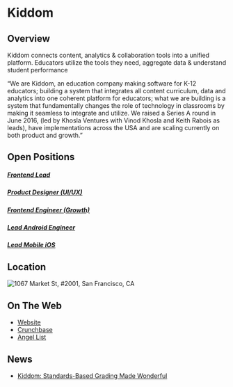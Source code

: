 # Kiddom

## Overview
Kiddom connects content, analytics & collaboration tools into a unified platform. Educators utilize the tools they need, aggregate data & understand student performance

“We are Kiddom, an education company making software for K-12 educators; building a system that integrates all content curriculum, data and analytics into one coherent platform for educators; what we are building is a system that fundamentally changes the role of technology in classrooms by making it seamless to integrate and utilize. We raised a Series A round in June 2016, (led by Khosla Ventures with Vinod Khosla and Keith Rabois as leads), have implementations across the USA and are scaling currently on both product and growth.”

## Open Positions
##### [Frontend Lead](https://github.com/the31337/jobs/blob/master/kiddom/frontend-lead.md)
##### [Product Designer (UI/UX)](https://github.com/the31337/jobs/blob/master/kiddom/product-designer-ui-ux.md)
##### [Frontend Engineer (Growth)](https://github.com/the31337/jobs/blob/master/kiddom/front-end-engineer-growth.md)
##### [Lead Android Engineer](https://github.com/the31337/jobs/blob/master/kiddom/lead-android-engineer.md)
##### [Lead Mobile iOS](https://github.com/the31337/jobs/blob/master/kiddom/lead-mobile-ios.md)

## Location
![1067 Market St, #2001, San Francisco, CA](https://maps.googleapis.com/maps/api/staticmap?center=1067+Market+St,+#2001,+San+Francisco,+CA&zoom=13&scale=false&size=600x300&maptype=roadmap&format=png&visual_refresh=true)  

## On The Web
+ [Website](http://www.kiddom.co/)
+ [Crunchbase](https://www.crunchbase.com/organization/kiddom#/entity)
+ [Angel List](https://angel.co/kiddom)

## News
+ [Kiddom: Standards-Based Grading Made Wonderful](http://cultofpedagogy.com/kiddom-standards-based-grading/)

